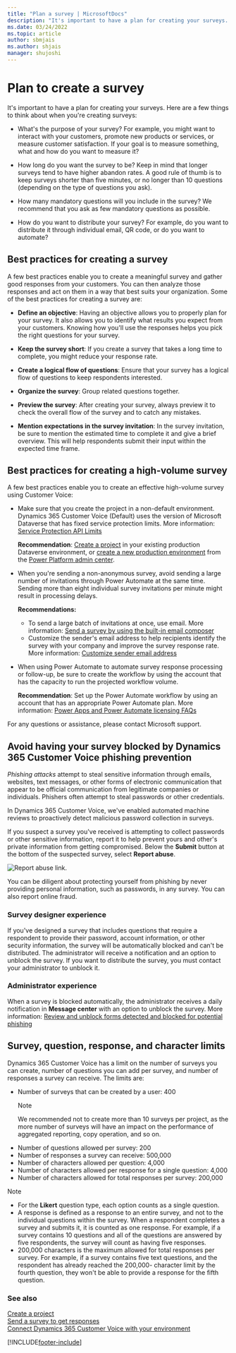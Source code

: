 ```yaml
---
title: "Plan a survey | MicrosoftDocs"
description: "It's important to have a plan for creating your surveys. This topic explains how to plan a survey with Customer Voice."
ms.date: 03/24/2022
ms.topic: article
author: sbmjais
ms.author: shjais
manager: shujoshi
---
```


# Plan to create a survey



It's important to have a plan for creating your surveys. Here are a few things to think about when you're creating surveys:

-   What's the purpose of your survey? For example, you might want to interact with your customers, promote new products or services, or measure customer satisfaction. If your goal is to measure something, what and how do you want to measure it?

-   How long do you want the survey to be? Keep in mind that longer surveys tend to have higher abandon rates. A good rule of thumb is to keep surveys shorter than five minutes, or no longer than 10 questions (depending on the type of questions you ask).

-   How many mandatory questions will you include in the survey? We recommend that you ask as few mandatory questions as possible.

-   How do you want to distribute your survey? For example, do you want to distribute it through individual email, QR code, or do you want to automate?

## Best practices for creating a survey

A few best practices enable you to create a meaningful survey and gather good responses from your customers. You can then analyze those responses and act on them in a way that best suits your organization. Some of the best practices for creating a survey are:

- **Define an objective**: Having an objective allows you to properly plan for your survey. It also allows you to identify what results you expect from your customers. Knowing how you'll use the responses helps you pick the right questions for your survey.

- **Keep the survey short**: If you create a survey that takes a long time to complete, you might reduce your response rate.

- **Create a logical flow of questions**: Ensure that your survey has a logical flow of questions to keep respondents interested.

- **Organize the survey**: Group related questions together.

- **Preview the survey**: After creating your survey, always preview it to check the overall flow of the survey and to catch any mistakes.

- **Mention expectations in the survey invitation**: In the survey invitation, be sure to mention the estimated time to complete it and give a brief overview. This will help respondents submit their input within the expected time frame.

## Best practices for creating a high-volume survey

A few best practices enable you to create an effective high-volume survey using Customer Voice:

- Make sure that you create the project in a non-default environment. Dynamics 365 Customer Voice (Default) uses the version of Microsoft Dataverse that has fixed service protection limits. More information: [Service Protection API Limits](/powerapps/developer/common-data-service/api-limits)

  **Recommendation**: [Create a project](create-project.md) in your existing production Dataverse environment, or [create a new production environment](/power-platform/admin/create-environment) from the [Power Platform admin center](https://admin.powerplatform.microsoft.com/).

- When you're sending a non-anonymous survey, avoid sending a large number of invitations through Power Automate at the same time. Sending more than eight individual survey invitations per minute might result in processing delays.

  **Recommendations:**
  - To send a large batch of invitations at once, use email. More information: [Send a survey by using the built-in email composer](send-survey-email.md) 
  - Customize the sender's email address to help recipients identify the survey with your company and improve the survey response rate. More information: [Customize sender email address](customize-sender-email.md)

- When using Power Automate to automate survey response processing or follow-up, be sure to create the workflow by using the account that has the capacity to run the projected workflow volume.

  **Recommendation**: Set up the Power Automate workflow by using an account that has an appropriate Power Automate plan. More information: [Power Apps and Power Automate licensing FAQs](/power-platform/admin/powerapps-flow-licensing-faq)

For any questions or assistance, please contact Microsoft support.

## Avoid having your survey blocked by Dynamics 365 Customer Voice phishing prevention

*Phishing attacks* attempt to steal sensitive information through emails, websites, text messages, or other forms of electronic communication that appear to be official communication from legitimate companies or individuals. Phishers often attempt to steal passwords or other credentials.

In Dynamics 365 Customer Voice, we've enabled automated machine reviews to proactively detect malicious password collection in surveys.

If you suspect a survey you've received is attempting to collect passwords or other sensitive information, report it to help prevent yours and other's private information from getting compromised. Below the **Submit** button at the bottom of the suspected survey, select **Report abuse**.

![Report abuse link.](media/report-abuse-link.png "Report abuse link")

You can be diligent about protecting yourself from phishing by never providing personal information, such as passwords, in any survey. You can also report online fraud.

### Survey designer experience

If you've designed a survey that includes questions that require a respondent to provide their password, account information, or other security information, the survey will be automatically blocked and can't be distributed. The administrator will receive a notification and an option to unblock the survey. If you want to distribute the survey, you must contact your administrator to unblock it.

### Administrator experience

When a survey is blocked automatically, the administrator receives a daily notification in **Message center** with an option to unblock the survey. More information: [Review and unblock forms detected and blocked for potential phishing](https://support.office.com/article/review-and-unblock-forms-detected-and-blocked-for-potential-phishing-879a90d7-6ef9-4145-933a-fb53a430bced)

## Survey, question, response, and character limits

Dynamics 365 Customer Voice has a limit on the number of surveys you can create, number of questions you can add per survey, and number of responses a survey can receive. The limits are:

- Number of surveys that can be created by a user: 400
  > [!NOTE]
  > We recommended not to create more than 10 surveys per project, as the more number of surveys will have an impact on the performance of aggregated reporting, copy operation, and so on.
- Number of questions allowed per survey: 200
- Number of responses a survey can receive: 500,000
- Number of characters allowed per question: 4,000
- Number of characters allowed per response for a single question: 4,000
- Number of characters allowed for total responses per survey: 200,000

> [!NOTE]
> - For the **Likert** question type, each option counts as a single question.
> - A response is defined as a response to an entire survey, and not to the individual questions within the survey. When a respondent completes a survey and submits it, it is counted as one response. For example, if a survey contains 10 questions and all of the questions are answered by five respondents, the survey will count as having five responses.
> - 200,000 characters is the maximum allowed for total responses per survey. For example, if a survey contains five text questions, and the respondent has already reached the 200,000- character limit by the fourth question, they won't be able to provide a response for the fifth question.

### See also

[Create a project](create-project.md)<br>
[Send a survey to get responses](send-survey.md) <br>
[Connect Dynamics 365 Customer Voice with your environment](connect-environment.md)<br>


[!INCLUDE[footer-include](includes/footer-banner.md)]
